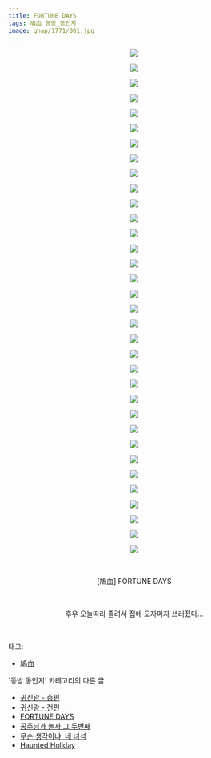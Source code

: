```yaml
---
title: FORTUNE DAYS
tags: 鳩血 동방_동인지
image: ghap/1771/001.jpg
---
```

<div class="article">
<p style="text-align: center; clear: none; float: none;"><img src="{{ site.nasurl }}/ghap/1771/001.jpg"/></p>
<p style="text-align: center; clear: none; float: none;"><img src="{{ site.nasurl }}/ghap/1771/002.jpg"/></p>
<p style="text-align: center; clear: none; float: none;"><img src="{{ site.nasurl }}/ghap/1771/003.jpg"/></p>
<p style="text-align: center; clear: none; float: none;"><img src="{{ site.nasurl }}/ghap/1771/004.jpg"/></p>
<p style="text-align: center; clear: none; float: none;"><img src="{{ site.nasurl }}/ghap/1771/005.jpg"/></p>
<p style="text-align: center; clear: none; float: none;"><img src="{{ site.nasurl }}/ghap/1771/006.jpg"/></p>
<p style="text-align: center; clear: none; float: none;"><img src="{{ site.nasurl }}/ghap/1771/007.jpg"/></p>
<p style="text-align: center; clear: none; float: none;"><img src="{{ site.nasurl }}/ghap/1771/008.jpg"/></p>
<p style="text-align: center; clear: none; float: none;"><img src="{{ site.nasurl }}/ghap/1771/009.jpg"/></p>
<p style="text-align: center; clear: none; float: none;"><img src="{{ site.nasurl }}/ghap/1771/010.jpg"/></p>
<p style="text-align: center; clear: none; float: none;"><img src="{{ site.nasurl }}/ghap/1771/011.jpg"/></p>
<p style="text-align: center; clear: none; float: none;"><img src="{{ site.nasurl }}/ghap/1771/012.jpg"/></p>
<p style="text-align: center; clear: none; float: none;"><img src="{{ site.nasurl }}/ghap/1771/013.jpg"/></p>
<p style="text-align: center; clear: none; float: none;"><img src="{{ site.nasurl }}/ghap/1771/014.jpg"/></p>
<p style="text-align: center; clear: none; float: none;"><img src="{{ site.nasurl }}/ghap/1771/015.jpg"/></p>
<p style="text-align: center; clear: none; float: none;"><img src="{{ site.nasurl }}/ghap/1771/016.jpg"/></p>
<p style="text-align: center; clear: none; float: none;"><img src="{{ site.nasurl }}/ghap/1771/017.jpg"/></p>
<p style="text-align: center; clear: none; float: none;"><img src="{{ site.nasurl }}/ghap/1771/018.jpg"/></p>
<p style="text-align: center; clear: none; float: none;"><img src="{{ site.nasurl }}/ghap/1771/019.jpg"/></p>
<p style="text-align: center; clear: none; float: none;"><img src="{{ site.nasurl }}/ghap/1771/020.jpg"/></p>
<p style="text-align: center; clear: none; float: none;"><img src="{{ site.nasurl }}/ghap/1771/021.jpg"/></p>
<p style="text-align: center; clear: none; float: none;"><img src="{{ site.nasurl }}/ghap/1771/022.jpg"/></p>
<p style="text-align: center; clear: none; float: none;"><img src="{{ site.nasurl }}/ghap/1771/023.jpg"/></p>
<p style="text-align: center; clear: none; float: none;"><img src="{{ site.nasurl }}/ghap/1771/024.jpg"/></p>
<p style="text-align: center; clear: none; float: none;"><img src="{{ site.nasurl }}/ghap/1771/025.jpg"/></p>
<p style="text-align: center; clear: none; float: none;"><img src="{{ site.nasurl }}/ghap/1771/026.jpg"/></p>
<p style="text-align: center; clear: none; float: none;"><img src="{{ site.nasurl }}/ghap/1771/027.jpg"/></p>
<p style="text-align: center; clear: none; float: none;"><img src="{{ site.nasurl }}/ghap/1771/028.jpg"/></p>
<p style="text-align: center; clear: none; float: none;"><img src="{{ site.nasurl }}/ghap/1771/029.jpg"/></p>
<p style="text-align: center; clear: none; float: none;"><img src="{{ site.nasurl }}/ghap/1771/030.jpg"/></p>
<p style="text-align: center; clear: none; float: none;"><img src="{{ site.nasurl }}/ghap/1771/031.jpg"/></p>
<p style="text-align: center; clear: none; float: none;"><img src="{{ site.nasurl }}/ghap/1771/032.jpg"/></p>
<p style="text-align: center; clear: none; float: none;"><img src="{{ site.nasurl }}/ghap/1771/033.jpg"/></p>
<p style="text-align: center; clear: none; float: none;"><img src="{{ site.nasurl }}/ghap/1771/034.jpg"/></p>
<p style="text-align: center; clear: none; float: none;"><br/></p>
<p style="text-align: center; clear: none; float: none;">[鳩血] FORTUNE DAYS</p>
<p style="text-align: center; clear: none; float: none;"><br/></p>
<p style="text-align: center; clear: none; float: none;">후우 오늘따라 졸려서 집에 오자마자 쓰러졌다...</p>
<p><br/></p>
</div><div class="tagTrail">
<p>태그: </p>
<ul>
<li>鳩血</li>
</ul>
</div><div class="another">
<p>'동방 동인지' 카테고리의 다른 글</p>
<ul>
<li><a href="/2016-08-22-ghap_1773">귀신광 - 중편</a></li>
<li><a href="/2016-08-22-ghap_1772">귀신광 - 전편</a></li>
<li><a href="/2016-08-22-ghap_1771">FORTUNE DAYS</a></li>
<li><a href="/2016-08-22-ghap_1770">공주님과 놀자 그 두번째</a></li>
<li><a href="/2016-08-22-ghap_1768">무슨 생각이냐, 네 녀석</a></li>
<li><a href="/2016-08-22-ghap_1767">Haunted Holiday</a></li>
</ul>
</div><div class="cb_module cb_fluid">
<div class="cb_wrt cb_profile">
</div><!-- commentList close -->
</div>